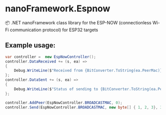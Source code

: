 # nanoFramework.Espnow
📦 .NET nanoFramework class library for the ESP-NOW (connectionless Wi-Fi communication protocol) for ESP32 targets

## Example usage:

```csharp
var controller =  new EspNowController();
controller.DataReceived += (s, ea) =>
{
    Debug.WriteLine($"Received from {BitConverter.ToString(ea.PeerMac)} {ea.DataLen} bytes: {BitConverter.ToString(ea.Data)}");
};
controller.DataSent += (s, ea) =>
{
    Debug.WriteLine($"Status of sending to {BitConverter.ToString(ea.PeerMac)}: {ea.Status}");
};

controller.AddPeer(EspNowController.BROADCASTMAC, 0);
controller.Send(EspNowController.BROADCASTMAC, new byte[] { 1, 2, 3}, 3);
```
